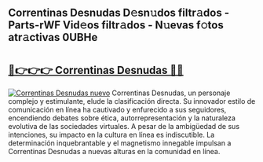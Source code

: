 ## Correntinas Desnudas D𝚎sn𝚞dos filtr𝚊dos - Parts-rWF Vid𝚎os filtr𝚊dos - N𝚞evas f𝚘tos atr𝚊ctivas 0UBHe

# <h2><a href="http://mb4f91x.tromn.icu/?c=Correntinas+Desnudas">🔗👉👉👉 Correntinas Desnudas 🔗🔗</a></h2>

[![Correntinas Desnudas nuevo](https://i.imgur.com/pEAQMta.gif)](http://mb4f91x.tromn.icu/?c=Correntinas+Desnudas)
Correntinas Desnudas, un personaje complejo y estimulante, elude la clasificación directa. Su innovador estilo de comunicación en línea ha cautivado y enfurecido a sus seguidores, encendiendo debates sobre ética, autorrepresentación y la naturaleza evolutiva de las sociedades virtuales. A pesar de la ambigüedad de sus intenciones, su impacto en la cultura en línea es indiscutible. La determinación inquebrantable y el magnetismo innegable impulsan a Correntinas Desnudas a nuevas alturas en la comunidad en línea.
